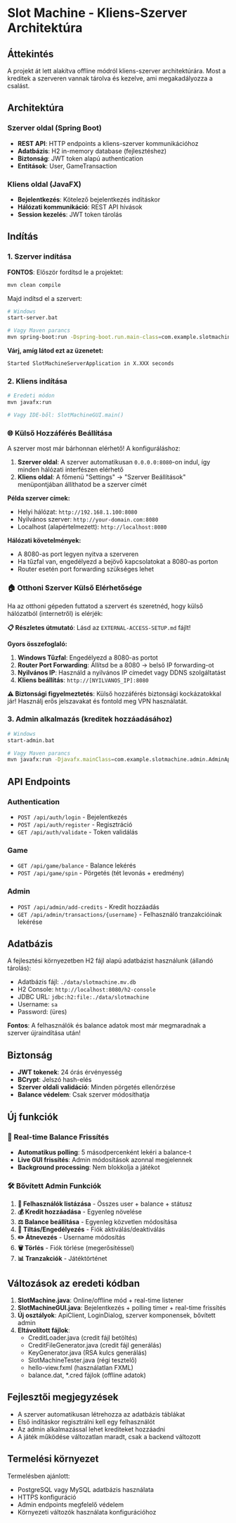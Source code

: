 # Slot Machine - Kliens-Szerver Architektúra

## Áttekintés

A projekt át lett alakítva offline módról kliens-szerver architektúrára. Most a kreditek a szerveren vannak tárolva és kezelve, ami megakadályozza a csalást.

## Architektúra

### Szerver oldal (Spring Boot)
- **REST API**: HTTP endpoints a kliens-szerver kommunikációhoz
- **Adatbázis**: H2 in-memory database (fejlesztéshez)
- **Biztonság**: JWT token alapú authentication
- **Entitások**: User, GameTransaction

### Kliens oldal (JavaFX)
- **Bejelentkezés**: Kötelező bejelentkezés indításkor
- **Hálózati kommunikáció**: REST API hívások
- **Session kezelés**: JWT token tárolás

## Indítás

### 1. Szerver indítása

**FONTOS**: Először fordítsd le a projektet:
```bash
mvn clean compile
```

Majd indítsd el a szervert:
```bash
# Windows
start-server.bat

# Vagy Maven parancs
mvn spring-boot:run -Dspring-boot.run.main-class=com.example.slotmachine.server.SlotMachineServerApplication
```

**Várj, amíg látod ezt az üzenetet:**
```
Started SlotMachineServerApplication in X.XXX seconds
```

### 2. Kliens indítása
```bash
# Eredeti módon
mvn javafx:run

# Vagy IDE-ből: SlotMachineGUI.main()
```

### 🌐 Külső Hozzáférés Beállítása

A szerver most már bárhonnan elérhető! A konfiguráláshoz:

1. **Szerver oldal**: A szerver automatikusan `0.0.0.0:8080`-on indul, így minden hálózati interfészen elérhető
2. **Kliens oldal**: A főmenü "Settings" → "Szerver Beállítások" menüpontjában állíthatod be a szerver címét

**Példa szerver címek:**
- Helyi hálózat: `http://192.168.1.100:8080`
- Nyilvános szerver: `http://your-domain.com:8080`
- Localhost (alapértelmezett): `http://localhost:8080`

**Hálózati követelmények:**
- A 8080-as port legyen nyitva a szerveren
- Ha tűzfal van, engedélyezd a bejövő kapcsolatokat a 8080-as porton
- Router esetén port forwarding szükséges lehet

### 🏠 Otthoni Szerver Külső Elérhetősége

Ha az otthoni gépeden futtatod a szervert és szeretnéd, hogy külső hálózatból (internetről) is elérjék:

**📋 Részletes útmutató**: Lásd az `EXTERNAL-ACCESS-SETUP.md` fájlt!

**Gyors összefoglaló:**
1. **Windows Tűzfal**: Engedélyezd a 8080-as portot
2. **Router Port Forwarding**: Állítsd be a 8080 → belső IP forwarding-ot
3. **Nyilvános IP**: Használd a nyilvános IP címedet vagy DDNS szolgáltatást
4. **Kliens beállítás**: `http://[NYILVANOS_IP]:8080`

**⚠️ Biztonsági figyelmeztetés**: Külső hozzáférés biztonsági kockázatokkal jár! Használj erős jelszavakat és fontold meg VPN használatát.

### 3. Admin alkalmazás (kreditek hozzáadásához)
```bash
# Windows
start-admin.bat

# Vagy Maven parancs
mvn javafx:run -Djavafx.mainClass=com.example.slotmachine.admin.AdminApp
```

## API Endpoints

### Authentication
- `POST /api/auth/login` - Bejelentkezés
- `POST /api/auth/register` - Regisztráció
- `GET /api/auth/validate` - Token validálás

### Game
- `GET /api/game/balance` - Balance lekérés
- `POST /api/game/spin` - Pörgetés (tét levonás + eredmény)

### Admin
- `POST /api/admin/add-credits` - Kredit hozzáadás
- `GET /api/admin/transactions/{username}` - Felhasználó tranzakcióinak lekérése

## Adatbázis

A fejlesztési környezetben H2 fájl alapú adatbázist használunk (állandó tárolás):
- Adatbázis fájl: `./data/slotmachine.mv.db`
- H2 Console: `http://localhost:8080/h2-console`
- JDBC URL: `jdbc:h2:file:./data/slotmachine`
- Username: `sa`
- Password: (üres)

**Fontos**: A felhasználók és balance adatok most már megmaradnak a szerver újraindítása után!

## Biztonság

- **JWT tokenek**: 24 órás érvényesség
- **BCrypt**: Jelszó hash-elés
- **Szerver oldali validáció**: Minden pörgetés ellenőrzése
- **Balance védelem**: Csak szerver módosíthatja

## Új funkciók

### 🔄 Real-time Balance Frissítés
- **Automatikus polling**: 5 másodpercenként lekéri a balance-t
- **Live GUI frissítés**: Admin módosítások azonnal megjelennek
- **Background processing**: Nem blokkolja a játékot

### 🛠️ Bővített Admin Funkciók
1. **👥 Felhasználók listázása** - Összes user + balance + státusz
2. **💰 Kredit hozzáadása** - Egyenleg növelése
3. **⚖️ Balance beállítása** - Egyenleg közvetlen módosítása
4. **🚫 Tiltás/Engedélyezés** - Fiók aktiválás/deaktiválás
5. **✏️ Átnevezés** - Username módosítás
6. **🗑️ Törlés** - Fiók törlése (megerősítéssel)
7. **📊 Tranzakciók** - Játéktörténet

## Változások az eredeti kódban

1. **SlotMachine.java**: Online/offline mód + real-time listener
2. **SlotMachineGUI.java**: Bejelentkezés + polling timer + real-time frissítés
3. **Új osztályok**: ApiClient, LoginDialog, szerver komponensek, bővített admin
4. **Eltávolított fájlok**: 
   - CreditLoader.java (credit fájl betöltés)
   - CreditFileGenerator.java (credit fájl generálás) 
   - KeyGenerator.java (RSA kulcs generálás)
   - SlotMachineTester.java (régi tesztelő)
   - hello-view.fxml (használatlan FXML)
   - balance.dat, *.cred fájlok (offline adatok)

## Fejlesztői megjegyzések

- A szerver automatikusan létrehozza az adatbázis táblákat
- Első indításkor regisztrálni kell egy felhasználót
- Az admin alkalmazással lehet krediteket hozzáadni
- A játék működése változatlan maradt, csak a backend változott

## Termelési környezet

Termelésben ajánlott:
- PostgreSQL vagy MySQL adatbázis használata
- HTTPS konfiguráció
- Admin endpoints megfelelő védelem
- Környezeti változók használata konfigurációhoz
